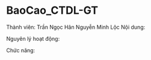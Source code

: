 # BaoCao_CTDL-GT
Thành viên: Trần Ngọc Hân
            Nguyễn Minh Lộc 
Nội dung:

Nguyên lý hoạt động:

Chức năng:
